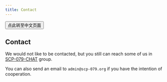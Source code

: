 ```yaml
---
title: Contact
---
```


<button onmouseover="PlaySound('totop1')" onmouseout="StopSound('totop1')" onclick="window.location.href = '/contact-zh/';" class="zh">点此转至中文页面</button>

## Contact

We would not like to be contacted, but you still can reach some of us 
in [SCP-079-CHAT](https://t.me/SCP_079_CHAT) group.

You can also send an email to `admin@scp-079.org` if you have the 
intention of cooperation.

<audio src="/audio/page/contact.ogg" autoplay></audio>
